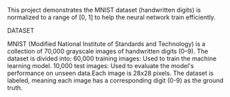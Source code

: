 This project demonstrates the MNIST dataset (handwritten digits) is normalized to a range of [0, 1] to help the neural network train efficiently.

DATASET

MNIST (Modified National Institute of Standards and Technology) is a collection of 70,000 grayscale images of handwritten digits (0–9).
The dataset is divided into:
60,000 training images: Used to train the machine learning model.
10,000 test images: Used to evaluate the model's performance on unseen data.Each image is 28x28 pixels.
The dataset is labeled, meaning each image has a corresponding digit (0-9) as the ground truth.
